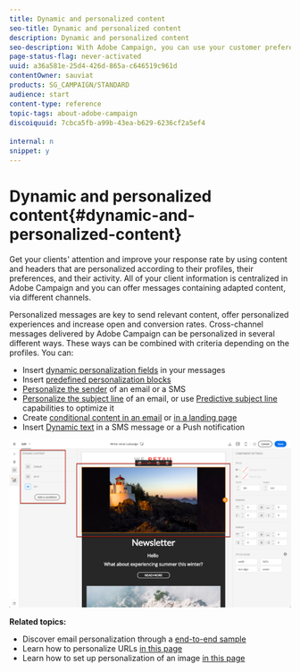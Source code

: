 ```yaml
---
title: Dynamic and personalized content
seo-title: Dynamic and personalized content
description: Dynamic and personalized content
seo-description: With Adobe Campaign, you can use your customer preferences and data to create personalized campaigns via email, SMS, push notification, InApp messages, or direct mail.
page-status-flag: never-activated
uuid: a36a581e-25d4-426d-865a-c646519c961d
contentOwner: sauviat
products: SG_CAMPAIGN/STANDARD
audience: start
content-type: reference
topic-tags: about-adobe-campaign
discoiquuid: 7cbca5fb-a99b-43ea-b629-6236cf2a5ef4

internal: n
snippet: y
---
```


# Dynamic and personalized content{#dynamic-and-personalized-content}

Get your clients' attention and improve your response rate by using content and headers that are personalized according to their profiles, their preferences, and their activity. All of your client information is centralized in Adobe Campaign and you can offer messages containing adapted content, via different channels.

Personalized messages are key to send relevant content, offer personalized experiences and increase open and conversion rates. Cross-channel messages delivered by Adobe Campaign can be personalized in several different ways. These ways can be combined with criteria depending on the profiles. You can:

* Insert [dynamic personalization fields](../../designing/using/personalization.md#inserting-a-personalization-field) in your messages
* Insert [predefined personalization blocks](../../designing/using/personalization.md#adding-a-content-block)
* [Personalize the sender](../../designing/using/subject-line.md) of an email or a SMS
* [Personalize the subject line](../../designing/using/subject-line.md) of an email, or use [Predictive subject line](../../designing/using/subject-line.md#predictive-subject-line) capabilities to optimize it
* Create [conditional content in an email](../../designing/using/personalization.md#defining-dynamic-content-in-an-email) or [in a landing page](../../channels/using/designing-a-landing-page.md#defining-dynamic-content-in-a-landing-page)
* Insert [Dynamic text](../../channels/using/defining-dynamic-text.md) in a SMS message or a Push notification

![](assets/delivery_content_43.png)

**Related topics:**

* Discover email personalization through a [end-to-end sample](../../designing/using/personalization.md#example-email-personalization)
* Learn how to personalize URLs [in this page](../../designing/using/personalization.md#personalizing-urls)
* Learn how to set up personalization of an image [in this page](../../designing/using/personalization.md#personalizing-an-image-source)

